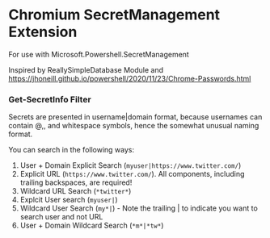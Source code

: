 # Chromium SecretManagement Extension

For use with Microsoft.Powershell.SecretManagement

Inspired by ReallySimpleDatabase Module and  https://jhoneill.github.io/powershell/2020/11/23/Chrome-Passwords.html


### Get-SecretInfo Filter
Secrets are presented in username|domain format, because usernames can contain @,\, and whitespace symbols, hence the somewhat unusual naming format.

You can search in the following ways:

1. User + Domain Explicit Search (`myuser|https://www.twitter.com/`)
1. Explicit URL (`https://www.twitter.com/`). All components, including trailing backspaces, are required!
1. Wildcard URL Search (`*twitter*`)
1. Explcit User search (`myuser|`)
1. Wildcard User Search (`my*|`) - Note the trailing | to indicate you want to search user and not URL 
1. User + Domain Wildcard Search (`*m*|*tw*`)